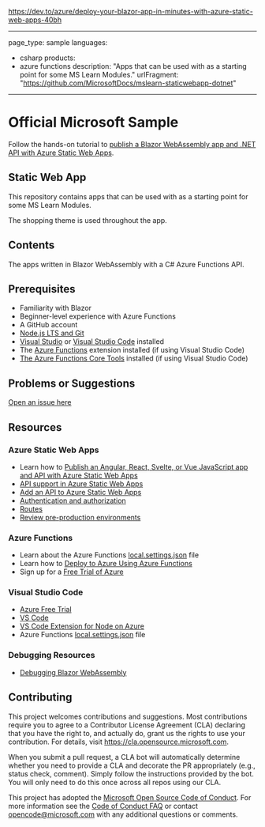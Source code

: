 https://dev.to/azure/deploy-your-blazor-app-in-minutes-with-azure-static-web-apps-40bh

---
page_type: sample
languages:
  - csharp
products:
  - azure functions
description: "Apps that can be used with as a starting point for some MS Learn Modules."
urlFragment: "https://github.com/MicrosoftDocs/mslearn-staticwebapp-dotnet"
---

# Official Microsoft Sample

Follow the hands-on tutorial to [publish a Blazor WebAssembly app and .NET API with Azure Static Web Apps](https://docs.microsoft.com/learn/modules/publish-app-service-static-web-app-api/?WT.mc_id=mslearn_staticwebapp-github-aapowell).

## Static Web App

This repository contains apps that can be used with as a starting point for some MS Learn Modules.

The shopping theme is used throughout the app.

## Contents

The apps written in Blazor WebAssembly with a C# Azure Functions API.

## Prerequisites

- Familiarity with Blazor
- Beginner-level experience with Azure Functions
- A GitHub account
- [Node.js LTS and Git](https://nodejs.org/)
- [Visual Studio](https://visualstudio.microsoft.com/vs/?wt.mc_id=mslearn_staticwebapp-github-aapowell) or [Visual Studio Code](https://code.visualstudio.com/?wt.mc_id=mslearn_staticwebapp-github-aapowell) installed
- The [Azure Functions](https://marketplace.visualstudio.com/items?itemName=ms-azuretools.vscode-azurefunctions?wt.mc_id=mslearn_staticwebapp-github-aapowell) extension installed (if using Visual Studio Code)
- [The Azure Functions Core Tools](https://docs.microsoft.com/azure/azure-functions/functions-run-local?wt.mc_id=mslearn_staticwebapp-github-aapowell) installed (if using Visual Studio Code)

## Problems or Suggestions

[Open an issue here](https://github.com/MicrosoftDocs/mslearn-staticwebapp-dotnet/issues)

## Resources

### Azure Static Web Apps

- Learn how to [Publish an Angular, React, Svelte, or Vue JavaScript app and API with Azure Static Web Apps](https://docs.microsoft.com/learn/modules/publish-app-service-static-web-app-api-dotnet?wt.mc_id=mslearn_staticwebapp-github-aapowell)
- [API support in Azure Static Web Apps](https://docs.microsoft.com/azure/static-web-apps/apis?wt.mc_id=mslearn_staticwebapp-github-aapowell)
- [Add an API to Azure Static Web Apps](https://docs.microsoft.com/azure/static-web-apps/add-api?wt.mc_id=mslearn_staticwebapp-github-aapowell)
- [Authentication and authorization](https://docs.microsoft.com/azure/static-web-apps/authentication-authorization?wt.mc_id=mslearn_staticwebapp-github-aapowell)
- [Routes](https://docs.microsoft.com/azure/static-web-apps/routes?wt.mc_id=mslearn_staticwebapp-github-aapowell)
- [Review pre-production environments](https://docs.microsoft.com/azure/static-web-apps/review-publish-pull-requests?wt.mc_id=mslearn_staticwebapp-github-aapowell)

### Azure Functions

- Learn about the Azure Functions [local.settings.json](https://docs.microsoft.com/azure/azure-functions/functions-run-local#local-settings-file?wt.mc_id=mslearn_staticwebapp-github-aapowell) file
- Learn how to [Deploy to Azure Using Azure Functions](https://code.visualstudio.com/tutorials/functions-extension/getting-started?wt.mc_id=mslearn_staticwebapp-github-aapowell)
- Sign up for a [Free Trial of Azure](https://azure.microsoft.com/free/?wt.mc_id=mslearn_staticwebapp-github-aapowell)

### Visual Studio Code

- [Azure Free Trial](https://azure.microsoft.com/free/?wt.mc_id=mslearn_staticwebapp-github-aapowell)
- [VS Code](https://code.visualstudio.com?wt.mc_id=mslearn_staticwebapp-github-aapowell)
- [VS Code Extension for Node on Azure](https://marketplace.visualstudio.com/items?itemName=ms-vscode.vscode-node-azure-pack&WT.mc_id=mslearn_staticwebapp-github-aapowell)
- Azure Functions [local.settings.json](https://docs.microsoft.com/azure/azure-functions/functions-run-local#local-settings-file?WT.mc_id=mslearn_staticwebapp-github-aapowell) file

### Debugging Resources

- [Debugging Blazor WebAssembly](https://docs.microsoft.com/aspnet/core/blazor/debug?wt.mc_id=mslearn_staticwebapp-github-aapowell)

## Contributing

This project welcomes contributions and suggestions. Most contributions require you to agree to a
Contributor License Agreement (CLA) declaring that you have the right to, and actually do, grant us
the rights to use your contribution. For details, visit https://cla.opensource.microsoft.com.

When you submit a pull request, a CLA bot will automatically determine whether you need to provide
a CLA and decorate the PR appropriately (e.g., status check, comment). Simply follow the instructions
provided by the bot. You will only need to do this once across all repos using our CLA.

This project has adopted the [Microsoft Open Source Code of Conduct](https://opensource.microsoft.com/codeofconduct/).
For more information see the [Code of Conduct FAQ](https://opensource.microsoft.com/codeofconduct/faq/) or
contact [opencode@microsoft.com](mailto:opencode@microsoft.com) with any additional questions or comments.
